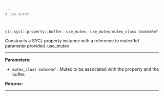 ```yaml
---
---
# use_mutex

---
```


```cpp
cl::sycl::property::buffer::use_mutex::use_mutex(mutex_class &mutexRef)
```


Constructs a SYCL  property instance with a reference to mutexRef parameter provided. use_mutex


---
**Parameters:**

 - `mutex_class mutexRef`
: Mutex to be associated with the property and the buffer. 

**Returns:** 

---
